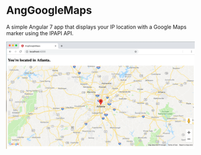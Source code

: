 # AngGoogleMaps

A simple Angular 7 app that displays your IP location with a Google Maps marker using the IPAPI API.

<img src="src/images/ang7_googlemap_screenshot.png" alt="Google Maps screenshot" />